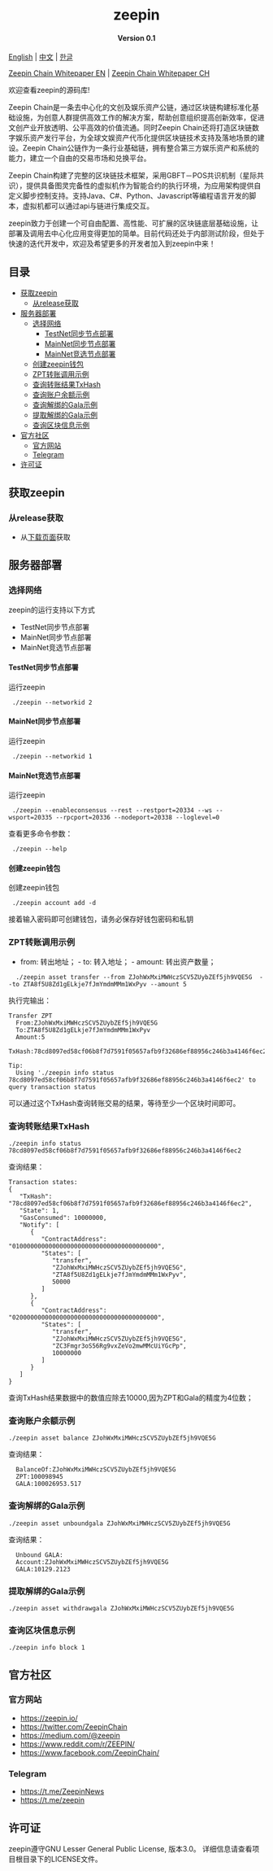 
<h1 align="center">zeepin </h1>
<h4 align="center">Version 0.1 </h4>

[English](README.md) | [中文](README_CN.md) | [한글](README_KO.md)


[Zeepin Chain Whitepaper EN](https://www.zeepin.io/pdfs/Zeepin%20Chain%20Tech%20WP%20V1.0%20EN.pdf) | [Zeepin Chain Whitepaper CH](https://www.zeepin.io/pdfs/Zeepin%20Chain_WP%20CN%20V1.0.pdf)


欢迎查看zeepin的源码库!

Zeepin Chain是一条去中心化的文创及娱乐资产公链，通过区块链构建标准化基础设施，为创意人群提供高效工作的解决方案，帮助创意组织提高创新效率，促进文创产业开放透明、公平高效的价值流通。同时Zeepin Chain还将打造区块链数字娱乐资产发行平台，为全球文娱资产代币化提供区块链技术支持及落地场景的建设。Zeepin Chain公链作为一条行业基础链，拥有整合第三方娱乐资产和系统的能力，建立一个自由的交易市场和兑换平台。

Zeepin Chain构建了完整的区块链技术框架，采用GBFT－POS共识机制（星际共识），提供具备图灵完备性的虚拟机作为智能合约的执行环境，为应用架构提供自定义脚步控制支持。支持Java、C#、Python、Javascript等编程语言开发的脚本，虚拟机都可以通过api与链进行集成交互。

zeepin致力于创建一个可自由配置、高性能、可扩展的区块链底层基础设施，让部署及调用去中心化应用变得更加的简单。目前代码还处于内部测试阶段，但处于快速的迭代开发中，欢迎及希望更多的开发者加入到zeepin中来！


## 目录

* [获取zeepin](#获取zeepin)
    * [从release获取](#从release获取)
* [服务器部署](#服务器部署)
    * [选择网络](#选择网络)
        * [TestNet同步节点部署](#testnet同步节点部署)
        * [MainNet同步节点部署](#mainnet同步节点部署)
        * [MainNet竞选节点部署](#mainnet竞选节点部署)
    * [创建zeepin钱包](#创建zeepin钱包)
    * [ZPT转账调用示例](#zpt转账调用示例)
    * [查询转账结果TxHash](#查询转账结果txhash)
    * [查询账户余额示例](#查询账户余额示例)
    * [查询解绑的Gala示例](#查询解绑的gala示例)
    * [提取解绑的Gala示例](#提取解绑的gala示例)
    * [查询区块信息示例](#查询区块信息示例)
* [官方社区](#官方社区)
    * [官方网站](#官方网站)
    * [Telegram](#telegram)
* [许可证](#许可证)


## 获取zeepin
### 从release获取
- 从[下载页面](https://github.com/zeepin/zeepinChain/releases)获取

## 服务器部署
### 选择网络
zeepin的运行支持以下方式

* TestNet同步节点部署
* MainNet同步节点部署
* MainNet竞选节点部署


#### TestNet同步节点部署

运行zeepin

   ```
	./zeepin --networkid 2
   ```

#### MainNet同步节点部署

运行zeepin

   ```
	./zeepin --networkid 1
   ```

#### MainNet竞选节点部署

运行zeepin

   ```
	./zeepin --enableconsensus --rest --restport=20334 --ws --wsport=20335 --rpcport=20336 --nodeport=20338 --loglevel=0
   ```

查看更多命令参数：

   ```
	./zeepin --help
   ```


#### 创建zeepin钱包

创建zeepin钱包

   ```
	./zeepin account add -d
   ```
   接着输入密码即可创建钱包，请务必保存好钱包密码和私钥
   
   
### ZPT转账调用示例
   - from: 转出地址； - to: 转入地址； - amount: 转出资产数量；

```shell
  ./zeepin asset transfer --from ZJohWxMxiMWHczSCV5ZUybZEf5jh9VQE5G  --to ZTA8f5U8Zd1gELkje7fJmYmdmMMm1WxPyv --amount 5
```

执行完输出：

```
Transfer ZPT
  From:ZJohWxMxiMWHczSCV5ZUybZEf5jh9VQE5G
  To:ZTA8f5U8Zd1gELkje7fJmYmdmMMm1WxPyv
  Amount:5
  TxHash:78cd8097ed58cf06b8f7d7591f05657afb9f32686ef88956c246b3a4146f6ec2

Tip:
  Using './zeepin info status 78cd8097ed58cf06b8f7d7591f05657afb9f32686ef88956c246b3a4146f6ec2' to query transaction status
```
可以通过这个TxHash查询转账交易的结果，等待至少一个区块时间即可。


### 查询转账结果TxHash

```shell
./zeepin info status 78cd8097ed58cf06b8f7d7591f05657afb9f32686ef88956c246b3a4146f6ec2
```
查询结果：
```shell
Transaction states:
{
   "TxHash": "78cd8097ed58cf06b8f7d7591f05657afb9f32686ef88956c246b3a4146f6ec2",
   "State": 1,
   "GasConsumed": 10000000,
   "Notify": [
      {
         "ContractAddress": "0100000000000000000000000000000000000000",
         "States": [
            "transfer",
            "ZJohWxMxiMWHczSCV5ZUybZEf5jh9VQE5G",
            "ZTA8f5U8Zd1gELkje7fJmYmdmMMm1WxPyv",
            50000
         ]
      },
      {
         "ContractAddress": "0200000000000000000000000000000000000000",
         "States": [
            "transfer",
            "ZJohWxMxiMWHczSCV5ZUybZEf5jh9VQE5G",
            "ZC3Fmgr3oS56Rg9vxZeVo2mwMMcUiYGcPp",
            10000000
         ]
      }
   ]
}
```
查询TxHash结果数据中的数值应除去10000,因为ZPT和Gala的精度为4位数；


### 查询账户余额示例

```shell
./zeepin asset balance ZJohWxMxiMWHczSCV5ZUybZEf5jh9VQE5G
```
查询结果：
```shell
  BalanceOf:ZJohWxMxiMWHczSCV5ZUybZEf5jh9VQE5G
  ZPT:100098945
  GALA:100026953.517
```


### 查询解绑的Gala示例

```shell
./zeepin asset unboundgala ZJohWxMxiMWHczSCV5ZUybZEf5jh9VQE5G
```

查询结果：
```shell
  Unbound GALA:
  Account:ZJohWxMxiMWHczSCV5ZUybZEf5jh9VQE5G
  GALA:10129.2123
```

### 提取解绑的Gala示例

```shell
./zeepin asset withdrawgala ZJohWxMxiMWHczSCV5ZUybZEf5jh9VQE5G
```

### 查询区块信息示例

```shell
./zeepin info block 1
```


## 官方社区

### 官方网站

- https://zeepin.io/
- https://twitter.com/ZeepinChain
- https://medium.com/@zeepin
- https://www.reddit.com/r/ZEEPIN/
- https://www.facebook.com/ZeepinChain/

### Telegram

- https://t.me/ZeepinNews
- https://t.me/zeepin


## 许可证

zeepin遵守GNU Lesser General Public License, 版本3.0。 详细信息请查看项目根目录下的LICENSE文件。
